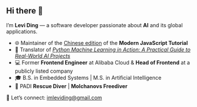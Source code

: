 ## Hi there 👋

I’m **Levi Ding** — a software developer passionate about **AI** and its global applications.  

- 🌐 Maintainer of the [Chinese edition](https://github.com/javascript-tutorial/zh.javascript.info) of the **Modern JavaScript Tutorial**  
- 📖 Translator of *[Python Machine Learning in Action: A Practical Guide to Real-World AI Projects](https://item.jd.com/13269240.html)*  
- 💻 Former **Frontend Engineer** at Alibaba Cloud & **Head of Frontend** at a publicly listed company  
- 🎓 B.S. in Embedded Systems | M.S. in Artificial Intelligence  
- 🤿 PADI **Rescue Diver** | **Molchanovs Freediver**

📩 Let’s connect: [imleviding@gmail.com](mailto:imleviding@gmail.com)  
